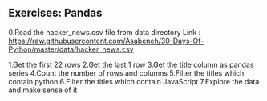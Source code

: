 ## Exercises: Pandas

0.Read the hacker_news.csv file from data directory
Link : https://raw.githubusercontent.com/Asabeneh/30-Days-Of-Python/master/data/hacker_news.csv

1.Get the first 22 rows
2.Get the last 1 row
3.Get the title column as pandas series
4.Count the number of rows and columns
5.Filter the titles which contain python
6.Filter the titles which contain JavaScript
7.Explore the data and make sense of it
